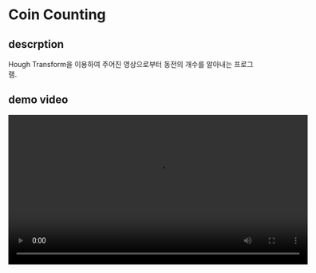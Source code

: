 # Coin Counting

## descrption
Hough Transform을 이용하여 주어진 영상으로부터 동전의 개수를 알아내는 프로그램.

## demo video
<video width="600" controls>
  <source src="./assets/demo.mp4" type="video/mp4">
  Your browser does not support the video tag.
</video>
